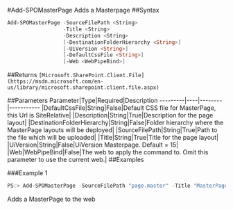 #Add-SPOMasterPage
Adds a Masterpage
##Syntax
```powershell
Add-SPOMasterPage -SourceFilePath <String>
                  -Title <String>
                  -Description <String>
                  [-DestinationFolderHierarchy <String>]
                  [-UiVersion <String>]
                  [-DefaultCssFile <String>]
                  [-Web <WebPipeBind>]
```


##Returns
```[Microsoft.SharePoint.Client.File](https://msdn.microsoft.com/en-us/library/microsoft.sharepoint.client.file.aspx)```

##Parameters
Parameter|Type|Required|Description
---------|----|--------|-----------
|DefaultCssFile|String|False|Default CSS file for MasterPage, this Url is SiteRelative|
|Description|String|True|Description for the page layout|
|DestinationFolderHierarchy|String|False|Folder hierarchy where the MasterPage layouts will be deployed|
|SourceFilePath|String|True|Path to the file which will be uploaded|
|Title|String|True|Title for the page layout|
|UiVersion|String|False|UiVersion Masterpage. Default = 15|
|Web|WebPipeBind|False|The web to apply the command to. Omit this parameter to use the current web.|
##Examples

###Example 1
```powershell
PS:> Add-SPOMasterPage -SourceFilePath "page.master" -Title "MasterPage" -Description "MasterPage for Web" -DestinationFolderHierarchy "SubFolder"
```
Adds a MasterPage to the web
